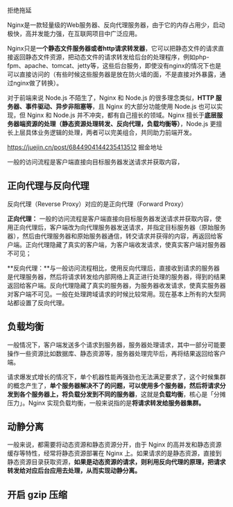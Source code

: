 拒绝拖延

Nginx是一款轻量级的Web服务器、反向代理服务器，由于它的内存占用少，启动极快，高并发能力强，在互联网项目中广泛应用。

Nginx只是**一个静态文件服务器或者http请求转发器**，它可以把静态文件的请求直接返回静态文件资源，把动态文件的请求转发给后台的处理程序，例如php-fpm、apache、tomcat、jetty等，这些后台服务，即使没有nginx的情况下也是可以直接访问的（有些时候这些服务器是放在防火墙的面，不是直接对外暴露，通过nginx做了转换）。

对于前端来说 Node.js 不陌生了，Nginx 和 Node.js 的很多理念类似，**HTTP 服务器、事件驱动、异步非阻塞等**，且 Nginx 的大部分功能使用 Node.js 也可以实现，但 Nginx 和 Node.js 并不冲突，都有自己擅长的领域。Nginx 擅长于**底层服务器端资源的处理（静态资源处理转发、反向代理，负载均衡等）**，Node.js 更擅长上层具体业务逻辑的处理，两者可以完美组合，共同助力前端开发。

https://juejin.cn/post/6844904144235413512  掘金地址



 一般的访问流程是客户端直接向目标服务器发送请求并获取内容，

## 正向代理与反向代理

 反向代理（Reverse Proxy）对应的是正向代理（Forward Proxy）

**正向代理：** 一般的访问流程是客户端直接向目标服务器发送请求并获取内容，使用正向代理后，客户端改为向代理服务器发送请求，并指定目标服务器（原始服务器），然后由代理服务器和原始服务器通信，转交请求并获得的内容，再返回给客户端。正向代理隐藏了真实的客户端，为客户端收发请求，使真实客户端对服务器不可见；




**反向代理：**与一般访问流程相比，使用反向代理后，直接收到请求的服务器是代理服务器，然后将请求转发给内部网络上真正进行处理的服务器，得到的结果返回给客户端。反向代理隐藏了真实的服务器，为服务器收发请求，使真实服务器对客户端不可见。一般在处理跨域请求的时候比较常用。现在基本上所有的大型网站都设置了反向代理。



## 负载均衡

一般情况下，客户端发送多个请求到服务器，服务器处理请求，其中一部分可能要操作一些资源比如数据库、静态资源等，服务器处理完毕后，再将结果返回给客户端。

请求爆发式增长的情况下，单个机器性能再强劲也无法满足要求了，这个时候集群的概念产生了，**单个服务器解决不了的问题，可以使用多个服务器，然后将请求分发到各个服务器上，将负载分发到不同的服务器**，这就是**负载均衡**，核心是「分摊压力」。Nginx 实现负载均衡，一般来说指的是**将请求转发给服务器集群。**



## 动静分离

一般来说，都需要将动态资源和静态资源分开，由于 Nginx 的高并发和静态资源缓存等特性，经常将静态资源部署在 Nginx 上。如果请求的是静态资源，直接到静态资源目录获取资源，**如果是动态资源的请求，则利用反向代理的原理，把请求转发给对应后台应用去处理，从而实现动静分离。**



## 开启 gzip 压缩
